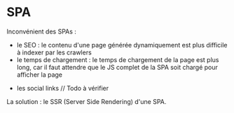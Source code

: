 # SPA

Inconvénient des SPAs :
- le SEO : le contenu d'une page générée dynamiquement est plus difficile à indexer par les crawlers
- le temps de chargement : le temps de chargement de la page est plus long, car il faut attendre que le JS complet de la SPA soit chargé pour afficher la page

+ les social links // Todo à vérifier

La solution : le SSR (Server Side Rendering) d'une SPA.